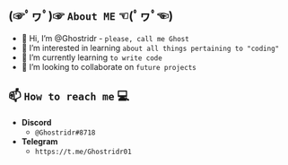 (☞ﾟヮﾟ)☞ `About ME` ☜(ﾟヮﾟ☜)
-
- 👋 Hi, I’m @Ghostridr - `please, call me Ghost`
- 👀 I’m interested in learning `about all things pertaining to "coding"`
- 🌱 I’m currently learning `to write code`
- 💞️ I’m looking to collaborate on `future projects`

📫 `How to reach me` 💻
- 
- **Discord**
  - `@Ghostridr#8718`
- **Telegram**
  - `https://t.me/Ghostridr01`

<!---
Ghostridr/Ghostridr is a ✨ special ✨ repository because its `README.md` (this file) appears on your GitHub profile.
You can click the Preview link to take a look at your changes.
--->
